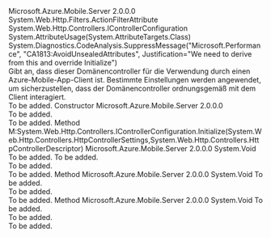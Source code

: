 <Type Name="MobileAppControllerAttribute" FullName="Microsoft.Azure.Mobile.Server.Config.MobileAppControllerAttribute">
  <TypeSignature Language="C#" Value="public class MobileAppControllerAttribute : System.Web.Http.Filters.ActionFilterAttribute, System.Web.Http.Controllers.IControllerConfiguration" />
  <TypeSignature Language="ILAsm" Value=".class public auto ansi beforefieldinit MobileAppControllerAttribute extends System.Web.Http.Filters.ActionFilterAttribute implements class System.Web.Http.Controllers.IControllerConfiguration" />
  <TypeSignature Language="DocId" Value="T:Microsoft.Azure.Mobile.Server.Config.MobileAppControllerAttribute" />
  <TypeSignature Language="VB.NET" Value="Public Class MobileAppControllerAttribute&#xA;Inherits ActionFilterAttribute&#xA;Implements IControllerConfiguration" />
  <TypeSignature Language="F#" Value="type MobileAppControllerAttribute = class&#xA;    inherit ActionFilterAttribute&#xA;    interface IControllerConfiguration" />
  <AssemblyInfo>
    <AssemblyName>Microsoft.Azure.Mobile.Server</AssemblyName>
    <AssemblyVersion>2.0.0.0</AssemblyVersion>
  </AssemblyInfo>
  <Base>
    <BaseTypeName>System.Web.Http.Filters.ActionFilterAttribute</BaseTypeName>
  </Base>
  <Interfaces>
    <Interface>
      <InterfaceName>System.Web.Http.Controllers.IControllerConfiguration</InterfaceName>
    </Interface>
  </Interfaces>
  <Attributes>
    <Attribute>
      <AttributeName>System.AttributeUsage(System.AttributeTargets.Class)</AttributeName>
    </Attribute>
    <Attribute>
      <AttributeName>System.Diagnostics.CodeAnalysis.SuppressMessage("Microsoft.Performance", "CA1813:AvoidUnsealedAttributes", Justification="We need to derive from this and override Initialize")</AttributeName>
    </Attribute>
  </Attributes>
  <Docs>
    <summary>
            Gibt an, dass dieser Domänencontroller für die Verwendung durch einen Azure-Mobile-App-Client ist. Bestimmte Einstellungen werden angewendet, um sicherzustellen, dass der Domänencontroller ordnungsgemäß mit dem Client interagiert.
            </summary>
    <remarks>To be added.</remarks>
  </Docs>
  <Members>
    <Member MemberName=".ctor">
      <MemberSignature Language="C#" Value="public MobileAppControllerAttribute ();" />
      <MemberSignature Language="ILAsm" Value=".method public hidebysig specialname rtspecialname instance void .ctor() cil managed" />
      <MemberSignature Language="DocId" Value="M:Microsoft.Azure.Mobile.Server.Config.MobileAppControllerAttribute.#ctor" />
      <MemberSignature Language="VB.NET" Value="Public Sub New ()" />
      <MemberType>Constructor</MemberType>
      <AssemblyInfo>
        <AssemblyName>Microsoft.Azure.Mobile.Server</AssemblyName>
        <AssemblyVersion>2.0.0.0</AssemblyVersion>
      </AssemblyInfo>
      <Parameters />
      <Docs>
        <summary>To be added.</summary>
        <remarks>To be added.</remarks>
      </Docs>
    </Member>
    <Member MemberName="Initialize">
      <MemberSignature Language="C#" Value="public virtual void Initialize (System.Web.Http.Controllers.HttpControllerSettings controllerSettings, System.Web.Http.Controllers.HttpControllerDescriptor controllerDescriptor);" />
      <MemberSignature Language="ILAsm" Value=".method public hidebysig newslot virtual instance void Initialize(class System.Web.Http.Controllers.HttpControllerSettings controllerSettings, class System.Web.Http.Controllers.HttpControllerDescriptor controllerDescriptor) cil managed" />
      <MemberSignature Language="DocId" Value="M:Microsoft.Azure.Mobile.Server.Config.MobileAppControllerAttribute.Initialize(System.Web.Http.Controllers.HttpControllerSettings,System.Web.Http.Controllers.HttpControllerDescriptor)" />
      <MemberSignature Language="VB.NET" Value="Public Overridable Sub Initialize (controllerSettings As HttpControllerSettings, controllerDescriptor As HttpControllerDescriptor)" />
      <MemberSignature Language="F#" Value="abstract member Initialize : System.Web.Http.Controllers.HttpControllerSettings * System.Web.Http.Controllers.HttpControllerDescriptor -&gt; unit&#xA;override this.Initialize : System.Web.Http.Controllers.HttpControllerSettings * System.Web.Http.Controllers.HttpControllerDescriptor -&gt; unit" Usage="mobileAppControllerAttribute.Initialize (controllerSettings, controllerDescriptor)" />
      <MemberType>Method</MemberType>
      <Implements>
        <InterfaceMember>M:System.Web.Http.Controllers.IControllerConfiguration.Initialize(System.Web.Http.Controllers.HttpControllerSettings,System.Web.Http.Controllers.HttpControllerDescriptor)</InterfaceMember>
      </Implements>
      <AssemblyInfo>
        <AssemblyName>Microsoft.Azure.Mobile.Server</AssemblyName>
        <AssemblyVersion>2.0.0.0</AssemblyVersion>
      </AssemblyInfo>
      <ReturnValue>
        <ReturnType>System.Void</ReturnType>
      </ReturnValue>
      <Parameters>
        <Parameter Name="controllerSettings" Type="System.Web.Http.Controllers.HttpControllerSettings" />
        <Parameter Name="controllerDescriptor" Type="System.Web.Http.Controllers.HttpControllerDescriptor" />
      </Parameters>
      <Docs>
        <param name="controllerSettings">To be added.</param>
        <param name="controllerDescriptor">To be added.</param>
        <summary>To be added.</summary>
        <remarks>To be added.</remarks>
        <inheritdoc />
      </Docs>
    </Member>
    <Member MemberName="OnActionExecuted">
      <MemberSignature Language="C#" Value="public override void OnActionExecuted (System.Web.Http.Filters.HttpActionExecutedContext actionExecutedContext);" />
      <MemberSignature Language="ILAsm" Value=".method public hidebysig virtual instance void OnActionExecuted(class System.Web.Http.Filters.HttpActionExecutedContext actionExecutedContext) cil managed" />
      <MemberSignature Language="DocId" Value="M:Microsoft.Azure.Mobile.Server.Config.MobileAppControllerAttribute.OnActionExecuted(System.Web.Http.Filters.HttpActionExecutedContext)" />
      <MemberSignature Language="VB.NET" Value="Public Overrides Sub OnActionExecuted (actionExecutedContext As HttpActionExecutedContext)" />
      <MemberSignature Language="F#" Value="override this.OnActionExecuted : System.Web.Http.Filters.HttpActionExecutedContext -&gt; unit" Usage="mobileAppControllerAttribute.OnActionExecuted actionExecutedContext" />
      <MemberType>Method</MemberType>
      <AssemblyInfo>
        <AssemblyName>Microsoft.Azure.Mobile.Server</AssemblyName>
        <AssemblyVersion>2.0.0.0</AssemblyVersion>
      </AssemblyInfo>
      <ReturnValue>
        <ReturnType>System.Void</ReturnType>
      </ReturnValue>
      <Parameters>
        <Parameter Name="actionExecutedContext" Type="System.Web.Http.Filters.HttpActionExecutedContext" />
      </Parameters>
      <Docs>
        <param name="actionExecutedContext">To be added.</param>
        <summary>To be added.</summary>
        <remarks>To be added.</remarks>
        <inheritdoc />
      </Docs>
    </Member>
    <Member MemberName="OnActionExecuting">
      <MemberSignature Language="C#" Value="public override void OnActionExecuting (System.Web.Http.Controllers.HttpActionContext actionContext);" />
      <MemberSignature Language="ILAsm" Value=".method public hidebysig virtual instance void OnActionExecuting(class System.Web.Http.Controllers.HttpActionContext actionContext) cil managed" />
      <MemberSignature Language="DocId" Value="M:Microsoft.Azure.Mobile.Server.Config.MobileAppControllerAttribute.OnActionExecuting(System.Web.Http.Controllers.HttpActionContext)" />
      <MemberSignature Language="VB.NET" Value="Public Overrides Sub OnActionExecuting (actionContext As HttpActionContext)" />
      <MemberSignature Language="F#" Value="override this.OnActionExecuting : System.Web.Http.Controllers.HttpActionContext -&gt; unit" Usage="mobileAppControllerAttribute.OnActionExecuting actionContext" />
      <MemberType>Method</MemberType>
      <AssemblyInfo>
        <AssemblyName>Microsoft.Azure.Mobile.Server</AssemblyName>
        <AssemblyVersion>2.0.0.0</AssemblyVersion>
      </AssemblyInfo>
      <ReturnValue>
        <ReturnType>System.Void</ReturnType>
      </ReturnValue>
      <Parameters>
        <Parameter Name="actionContext" Type="System.Web.Http.Controllers.HttpActionContext" />
      </Parameters>
      <Docs>
        <param name="actionContext">To be added.</param>
        <summary>To be added.</summary>
        <remarks>To be added.</remarks>
        <inheritdoc />
      </Docs>
    </Member>
  </Members>
</Type>